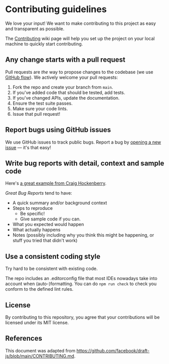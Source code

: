 # Contributing guidelines

We love your input! We want to make contributing to this project as easy and transparent as possible.

The [Contributing](https://github.com/EXXETA/openapi-cop/wiki/Contributing) wiki page will help you set up the project on your local
machine to quickly start contributing.

## Any change starts with a pull request

Pull requests are _the_ way to propose changes to the codebase (we
use [GitHub flow](https://docs.github.com/en/get-started/quickstart/github-flow)). We actively welcome your pull
requests:

1. Fork the repo and create your branch from `main`.
2. If you've added code that should be tested, add tests.
3. If you've changed APIs, update the documentation.
4. Ensure the test suite passes.
5. Make sure your code lints.
6. Issue that pull request!

## Report bugs using GitHub issues

We use GitHub issues to track public bugs. Report a bug
by [opening a new issue](https://github.com/EXXETA/openapi-cop/issues/new) — it's that easy!

## Write bug reports with detail, context and sample code

Here's [a great example from Craig Hockenberry](http://www.openradar.me/11905408).

_Great Bug Reports_ tend to have:

- A quick summary and/or background context
- Steps to reproduce
    - Be specific!
    - Give sample code if you can.
- What you expected would happen
- What actually happens
- Notes (possibly including why you think this might be happening, or stuff you tried that didn't work)

## Use a consistent coding style

Try hard to be consistent with existing code.

The repo includes an .editorconfig file that most IDEs nowadays take into account when (auto-)formatting. You can
do `npm run check` to check you conform to the defined lint rules.

## License

By contributing to this repository, you agree that your contributions will be licensed under its MIT license.

## References

This document was adapted from https://github.com/facebook/draft-js/blob/main/CONTRIBUTING.md.
